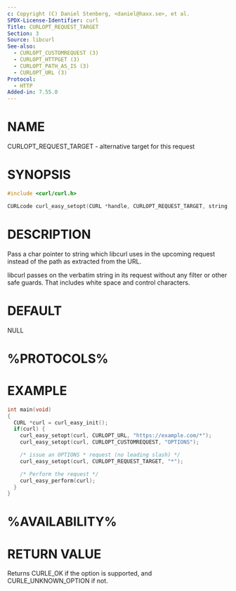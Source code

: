 ```yaml
---
c: Copyright (C) Daniel Stenberg, <daniel@haxx.se>, et al.
SPDX-License-Identifier: curl
Title: CURLOPT_REQUEST_TARGET
Section: 3
Source: libcurl
See-also:
  - CURLOPT_CUSTOMREQUEST (3)
  - CURLOPT_HTTPGET (3)
  - CURLOPT_PATH_AS_IS (3)
  - CURLOPT_URL (3)
Protocol:
  - HTTP
Added-in: 7.55.0
---
```


# NAME

CURLOPT_REQUEST_TARGET - alternative target for this request

# SYNOPSIS

~~~c
#include <curl/curl.h>

CURLcode curl_easy_setopt(CURL *handle, CURLOPT_REQUEST_TARGET, string);
~~~

# DESCRIPTION

Pass a char pointer to string which libcurl uses in the upcoming request
instead of the path as extracted from the URL.

libcurl passes on the verbatim string in its request without any filter or
other safe guards. That includes white space and control characters.

# DEFAULT

NULL

# %PROTOCOLS%

# EXAMPLE

~~~c
int main(void)
{
  CURL *curl = curl_easy_init();
  if(curl) {
    curl_easy_setopt(curl, CURLOPT_URL, "https://example.com/*");
    curl_easy_setopt(curl, CURLOPT_CUSTOMREQUEST, "OPTIONS");

    /* issue an OPTIONS * request (no leading slash) */
    curl_easy_setopt(curl, CURLOPT_REQUEST_TARGET, "*");

    /* Perform the request */
    curl_easy_perform(curl);
  }
}
~~~

# %AVAILABILITY%

# RETURN VALUE

Returns CURLE_OK if the option is supported, and CURLE_UNKNOWN_OPTION if not.
